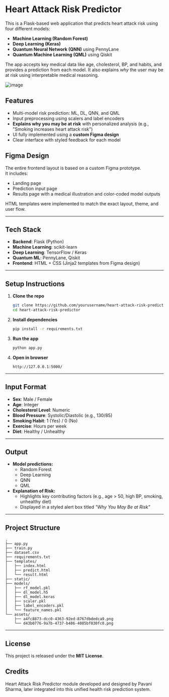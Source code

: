 # Heart Attack Risk Predictor

This is a Flask-based web application that predicts heart attack risk using four different models:
- **Machine Learning (Random Forest)**
- **Deep Learning (Keras)**
- **Quantum Neural Network (QNN)** using PennyLane
- **Quantum Machine Learning (QML)** using Qiskit

The app accepts key medical data like age, cholesterol, BP, and habits, and provides a prediction from each model. It also explains *why* the user may be at risk using interpretable medical reasoning.

![image](https://github.com/user-attachments/assets/1813a41c-1aeb-481f-be65-c0f19646deff)

## Features

-  Multi-model risk prediction: ML, DL, QNN, and QML
-  Input preprocessing using scalers and label encoders
-  **Explains why you may be at risk** with personalized analysis (e.g., "Smoking increases heart attack risk")
-  UI fully implemented using a **custom Figma design**
-  Clear interface with styled feedback for each model

## Figma Design

The entire frontend layout is based on a custom Figma prototype.  
It includes:
- Landing page
- Prediction input page
- Results page with a medical illustration and color-coded model outputs

HTML templates were implemented to match the exact layout, theme, and user flow.

---

## Tech Stack

- **Backend**: Flask (Python)
- **Machine Learning**: scikit-learn
- **Deep Learning**: TensorFlow / Keras
- **Quantum ML**: PennyLane, Qiskit
- **Frontend**: HTML + CSS (Jinja2 templates from Figma design)

---

## Setup Instructions

1. **Clone the repo**
   ```bash
   git clone https://github.com/yourusername/heart-attack-risk-predictor.git
   cd heart-attack-risk-predictor
   ```

2. **Install dependencies**
   ```bash
   pip install -r requirements.txt
   ```

3. **Run the app**
   ```bash
   python app.py
   ```

4. **Open in browser**
   ```
   http://127.0.0.1:5000/
   ```

---

## Input Format

- **Sex**: Male / Female
- **Age**: Integer
- **Cholesterol Level**: Numeric
- **Blood Pressure**: Systolic/Diastolic (e.g., 130/85)
- **Smoking Habit**: 1 (Yes) / 0 (No)
- **Exercise**: Hours per week
- **Diet**: Healthy / Unhealthy

---

## Output

- **Model predictions:**
  - Random Forest
  - Deep Learning
  - QNN
  - QML
- **Explanation of Risk:**
  - Highlights key contributing factors (e.g., age > 50, high BP, smoking, unhealthy diet)
  - Displayed in a styled alert box titled *"Why You May Be at Risk"*

---

## Project Structure

```
.
├── app.py
├── train.py
├── dataset.csv
├── requirements.txt
├── templates/
│   ├── index.html
│   ├── predict.html
│   └── result.html
├── static/
├── models/
│   ├── rf_model.pkl
│   ├── dl_model.h5
│   ├── dl_model.keras
│   ├── scaler.pkl
│   ├── label_encoders.pkl
│   └── feature_names.pkl
└── assets/
    ├── a4fc8873-dcc0-4363-92ed-8767dbdedca9.png
    └── d43b0776-9a7b-4737-b486-4085bf030fc0.png
```

---

## License

This project is released under the **MIT License**.

## Credits
Heart Attack Risk Predictor module  developed and designed by Pavani Sharma, later integrated into this unified health risk prediction system.

